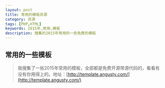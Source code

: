```yaml
---
layout: post
title: 常用的模板资源
category: 资源
tags: [PHP,HTML]
keywords: 2015年,常用,模板
description: 搜集的2015年常用的一些免费的模板
---
```


## 常用的一些模板
> 我搜集了一些2015年常用的模板，全部都是免费开源带源代码的，看看有没有你用得上的。地址：[http://template.angusty.com/](http://template.angusty.com/)
